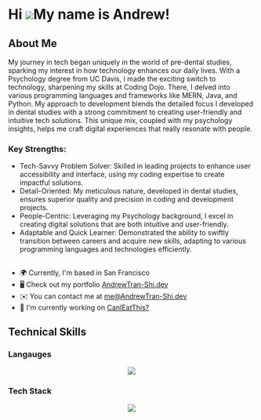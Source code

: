 # Hi ![](https://user-images.githubusercontent.com/18350557/176309783-0785949b-9127-417c-8b55-ab5a4333674e.gif)My name is Andrew!

## About Me

My journey in tech began uniquely in the world of pre-dental studies, sparking my interest in how technology enhances our daily lives. With a Psychology degree from UC Davis, I made the exciting switch to technology, sharpening my skills at Coding Dojo. There, I delved into various programming languages and frameworks like MERN, Java, and Python. My approach to development blends the detailed focus I developed in dental studies with a strong commitment to creating user-friendly and intuitive tech solutions. This unique mix, coupled with my psychology insights, helps me craft digital experiences that really resonate with people.

### Key Strengths:

- Tech-Savvy Problem Solver: Skilled in leading projects to enhance user accessibility and interface, using my coding expertise to create impactful solutions.
- Detail-Oriented: My meticulous nature, developed in dental studies, ensures superior quality and precision in coding and development projects.
- People-Centric: Leveraging my Psychology background, I excel in creating digital solutions that are both intuitive and user-friendly.
- Adaptable and Quick Learner: Demonstrated the ability to swiftly transition between careers and acquire new skills, adapting to various programming languages and technologies efficiently.

##

- 🌍 Currently, I'm based in San Francisco
- 🖥️ Check out my portfolio [AndrewTran-Shi.dev](http://Andrewtran-shi.dev)
- ✉️ You can contact me at [me@AndrewTran-Shi.dev](mailto:me@AndrewTran-Shi.dev)
- 🚀 I'm currently working on [CanIEatThis?](http://canieatthis.deno.dev/)

## Technical Skills

### Langauges

<p align="center">
 <img src="https://skillicons.dev/icons?i=js,html,css,nodejs,ts,java,py&theme=dark"/>

</p>

### Tech Stack

<p align="center">
 <img src="https://skillicons.dev/icons?i=flask,django,react,bootstrap,mongodb,next,vite,spring,supabase,mysql,postgres,tailwind,aws,postman,git,docker&theme=dark&perline=8"/>

</p>
